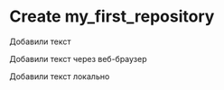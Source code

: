 # Create my_first_repository

Добавили текст 

Добавили текст через веб-браузер 

Добавили текст локально